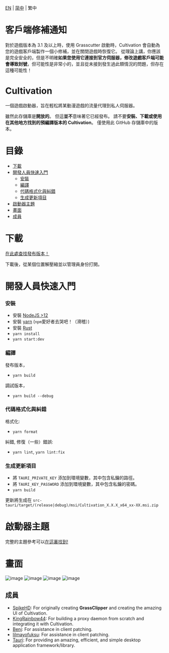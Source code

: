 [EN](README.md) | [简中](README_zh-CN.md) | 繁中

# 客戶端修補通知

對於遊戲版本為 3.1 及以上時，使用 Grasscutter 啟動時，Cultivation 會自動為您的遊戲客戶端製作一個小修補，並在關閉遊戲時恢復它。 從理論上講，你應該是完全安全的，但是不明確**如果您使用它連接到官方伺服器，修改遊戲客戶端可能會導致封號**，但可能性是非常小的，並且從未接到發生過此類情況的問題，但存在這種可能性！

# Cultivation

一個遊戲啟動器，旨在輕松將某動漫遊戲的流量代理到私人伺服器。

雖然此存儲庫是**開放的**。 但這**並不**意味著它已經發布。
請不要**安裝、下載或使用在其他地方找到的預編譯版本的 Cultivation**。 僅使用此 GitHub 存儲庫中的版本。

# 目錄

- [下載](#下載)
- [開發人員快速入門](#開發人員快速入門)
  - [安裝](#安裝)
  - [編譯](#編譯)
  - [代碼格式化與糾錯](#代碼格式化與糾錯)
  - [生成更新項目](#生成更新項目)
- [啟動器主題](#啟動器主題)
- [畫面](#畫面)
- [成員](#成員)

# 下載

[在此處查找發布版本！](https://github.com/Grasscutters/Cultivation/releases)

下載後，從某個位置解壓縮並以管理員身份打開。

# 開發人員快速入門

### 安裝

- 安裝 [NodeJS >12](https://nodejs.org/en/)
- 安裝 [yarn](https://classic.yarnpkg.com/lang/en/docs/install) (`npm`愛好者去哭吧！（滑稽）)
- 安裝 [Rust](https://www.rust-lang.org/tools/install)
- `yarn install`
- `yarn start:dev`

### 編譯

發布版本，

- `yarn build`

調試版本，

- `yarn build --debug`

### 代碼格式化與糾錯

格式化:

- `yarn format`

糾錯, 修復（一些）錯誤:

- `yarn lint`, `yarn lint:fix`

### 生成更新項目

- 將 `TAURI_PRIVATE_KEY` 添加到環境變數，其中包含私鑰的路徑。
- 將 `TAURI_KEY_PASSWORD` 添加到環境變數，其中包含私鑰的密碼。
- `yarn build`

更新將生成在 `src-tauri/target/(release|debug)/msi/Cultivation_X.X.X_x64_xx-XX.msi.zip`

# 啟動器主題

完整的主題參考可以[在這裏找到!](/THEMES.md)

# 畫面

![image](https://user-images.githubusercontent.com/107363768/221495236-ca1e2f2e-0f85-4765-a5f3-8bdcea299612.png)
![image](https://user-images.githubusercontent.com/107363768/221495246-ea309640-f866-4f50-bda8-f9d916380f92.png)
![image](https://user-images.githubusercontent.com/107363768/221495249-5a1aac39-9e8a-4244-9642-72c2e7be8a69.png)
![image](https://user-images.githubusercontent.com/107363768/221495254-ffbfc24e-ef5d-4e72-9068-a02132381dcc.png)

## 成員

- [SpikeHD](https://github.com/SpikeHD): For originally creating **GrassClipper** and creating the amazing UI of Cultivation.
- [KingRainbow44](https://github.com/KingRainbow44): For building a proxy daemon from scratch and integrating it with Cultivation.
- [Benj](https://github.com/4Benj): For assistance in client patching.
- [lilmayofuksu](https://github.com/lilmayofuksu): For assistance in client patching.
- [Tauri](https://tauri.app): For providing an amazing, efficient, and simple desktop application framework/library.
